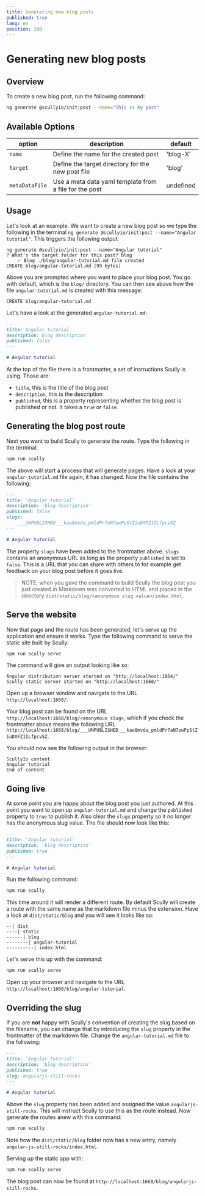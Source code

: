 ```yaml
---
title: Generating new blog posts
published: true
lang: en
position: 200
---
```


# Generating new blog posts

## Overview

To create a new blog post, run the following command:

```bash
ng generate @scullyio/init:post --name="This is my post"
```

## Available Options

| option         | description                                            | default   |
| -------------- | ------------------------------------------------------ | --------- |
| `name`         | Define the name for the created post                   | 'blog-X'  |
| `target`       | Define the target directory for the new post file      | 'blog'    |
| `metaDataFile` | Use a meta data yaml template from a file for the post | undefined |

## Usage

Let's look at an example. We want to create a new blog post so we type the following in the terminal `ng generate @scullyio/init:post --name="Angular tutorial"`. This triggers the following output:

```output
ng generate @scullyio/init:post --name="Angular tutorial"
? What's the target folder for this post? blog
    ✅️ Blog ./blog/angular-tutorial.md file created
CREATE blog/angular-tutorial.md (99 bytes)
```

Above you are prompted where you want to place your blog post. You go with default, which is the `blog/` directory. You can then see above how the file `angular-tutorial.md` is created with this message:

```output
CREATE blog/angular-tutorial.md
```

Let's have a look at the generated `angular-tutorial.md`:

```markdown
---
title: Angular tutorial
description: blog description
published: false
---

# Angular tutorial
```

At the top of the file there is a frontmatter, a set of instructions Scully is using. Those are:

- `title`, this is the title of the blog post
- `description`, this is the description
- `published`, this is a property representing whether the blog post is published or not. It takes a `true` or `false`.

## Generating the blog post route

Next you want to build Scully to generate the route. Type the following in the terminal:

```bash
npm run scully
```

The above will start a process that will generate pages. Have a look at your `angular-tutorial.md` file again, it has changed. Now the file contains the following:

```markdown
---
title: 'Angular tutorial'
description: 'blog description'
published: false
slugs:
  - ___UNPUBLISHED___kao8mvda_pmldPr7aN7owPpStZiuDXFZ1ILfpcv5Z
---

# Angular tutorial
```

The property `slugs` have been added to the frontmatter above. `slugs` contains an anonymous URL as long as the property `published` is set to `false`. This is a URL that you can share with others to for example get feedback on your blog post before it goes live.

> NOTE, when you gave the command to build Scully the blog post you just created in Markdown was converted to HTML and placed in the directory `dist/static/blog/<anonymous slug value>/index.html`.

## Serve the website

Now that page and the route has been generated, let's serve up the application and ensure it works. Type the following command to serve the static site built by Scully:

```bash
npm run scully serve
```

The command will give an output looking like so:

```output
Angular distribution server started on "http://localhost:1864/"
Scully static server started on "http://localhost:1668/"
```

Open up a browser window and navigate to the URL `http://localhost:1668/`:

Your blog post can be found on the URL `http://localhost:1668/blog/<anonymous slug>`, which if you check the frontmatter above means the following URL `http://localhost:1668/blog/___UNPUBLISHED___kao8mvda_pmldPr7aN7owPpStZiuDXFZ1ILfpcv5Z`.

You should now see the following output in the browser:

```
ScullyIo content
Angular tutorial
End of content
```

## Going live

At some point you are happy about the blog post you just authored. At this point you want to open up `angular-tutorial.md` and change the `published` property to `true` to publish it. Also clear the `slugs` property so it no longer has the anonymous slug value. The file should now look like this:

```markdown
---
title: 'Angular tutorial'
description: 'blog description'
published: true
---

# Angular tutorial
```

Run the following command:

```bash
npm run scully
```

This time around it will render a different route. By default Scully will create a route with the same name as the markdown file minus the extension. Have a look at `dist/static/blog` and you will see it looks like so:

```
--| dist
----| static
------| blog
--------| angular-tutorial
----------| index.html
```

Let's serve this up with the command:

```bash
npm run scully serve
```

Open up your browser and navigate to the URL `http://localhost:1668/blog/angular-tutorial`.

## Overriding the slug

If you are **not** happy with Scully's convention of creating the slug based on the filename, you can change that by introducing the `slug` property in the frontmatter of the markdown file. Change the `angular-tutorial.md` file to the following:

```markdown
---
title: 'Angular tutorial'
description: 'blog description'
published: true
slug: angularjs-still-rocks
---

# Angular tutorial
```

Above the `slug` property has been added and assigned the value `angularjs-still-rocks`. This will instruct Scully to use this as the route instead. Now generate the routes anew with this command:

```bash
npm run scully
```

Note how the `dist/static/blog` folder now has a new entry, namely `angular-js-still-rocks/index.html`.

Serving up the static app with:

```bash
npm run scully serve
```

The blog post can now be found at `http://localhost:1668/blog/angularjs-still-rocks`.

